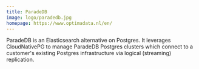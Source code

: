```yaml
---
title: ParadeDB
image: logo/paradedb.jpg
homepage: https://www.optimadata.nl/en/
---
```


ParadeDB is an Elasticsearch alternative on Postgres. It leverages CloudNativePG to manage ParadeDB Postgres clusters which connect to a customer's existing Postgres infrastructure via logical (streaming) replication.
